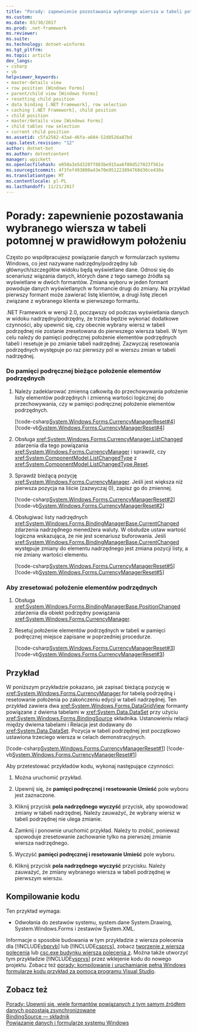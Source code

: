 ```yaml
---
title: "Porady: zapewnienie pozostawania wybranego wiersza w tabeli potomnej w prawidłowym położeniu"
ms.custom: 
ms.date: 03/30/2017
ms.prod: .net-framework
ms.reviewer: 
ms.suite: 
ms.technology: dotnet-winforms
ms.tgt_pltfrm: 
ms.topic: article
dev_langs:
- csharp
- vb
helpviewer_keywords:
- master-details view
- row position [Windows Forms]
- parent/child view [Windows Forms]
- resetting child position
- data binding [.NET Framework], row selection
- caching [.NET Framework], child position
- child position
- master/details view [Windows Forms]
- child tables row selection
- current child position
ms.assetid: c5fa2562-43a4-46fa-a604-52d8526a87bd
caps.latest.revision: "12"
author: dotnet-bot
ms.author: dotnetcontent
manager: wpickett
ms.openlocfilehash: e050a3e5d3207f883be915aa6f00d527023f561e
ms.sourcegitcommit: 4f3fef493080a43e70e951223894768d36ce430a
ms.translationtype: MT
ms.contentlocale: pl-PL
ms.lasthandoff: 11/21/2017
---
```

# <a name="how-to-ensure-the-selected-row-in-a-child-table-remains-at-the-correct-position"></a>Porady: zapewnienie pozostawania wybranego wiersza w tabeli potomnej w prawidłowym położeniu
Często po współpracujesz powiązanie danych w formularzach systemu Windows, co jest nazywane nadrzędny/podrzędny lub głównych/szczegółów widoku będą wyświetlane dane. Odnosi się do scenariusz wiązania danych, których dane z tego samego źródła są wyświetlane w dwóch formantów. Zmiana wyboru w jeden formant powoduje danych wyświetlanych w formancie drugi do zmiany. Na przykład pierwszy formant może zawierać listę klientów, a drugi listę zleceń związane z wybranego klienta w pierwszego formantu.  
  
 .NET Framework w wersji 2.0, począwszy od podczas wyświetlania danych w widoku nadrzędny/podrzędny, że trzeba będzie wykonać dodatkowe czynności, aby upewnić się, czy obecnie wybrany wiersz w tabeli podrzędnej nie zostanie zresetowana do pierwszego wiersza tabeli. W tym celu należy do pamięci podręcznej położenie elementów podrzędnych tabeli i resetuje je po zmianie tabeli nadrzędnej. Zazwyczaj resetowania podrzędnych występuje po raz pierwszy pól w wierszu zmian w tabeli nadrzędnej.  
  
### <a name="to-cache-the-current-child-position"></a>Do pamięci podręcznej bieżące położenie elementów podrzędnych  
  
1.  Należy zadeklarować zmienną całkowitą do przechowywania położenie listy elementów podrzędnych i zmienną wartości logicznej do przechowywania, czy w pamięci podręcznej położenie elementów podrzędnych.  
  
     [!code-csharp[System.Windows.Forms.CurrencyManagerReset#4](../../../samples/snippets/csharp/VS_Snippets_Winforms/System.Windows.Forms.CurrencyManagerReset/CS/Form1.cs#4)]
     [!code-vb[System.Windows.Forms.CurrencyManagerReset#4](../../../samples/snippets/visualbasic/VS_Snippets_Winforms/System.Windows.Forms.CurrencyManagerReset/VB/Form1.vb#4)]  
  
2.  Obsługa <xref:System.Windows.Forms.CurrencyManager.ListChanged> zdarzenia dla tego powiązania <xref:System.Windows.Forms.CurrencyManager> i sprawdź, czy <xref:System.ComponentModel.ListChangedType> z <xref:System.ComponentModel.ListChangedType.Reset>.  
  
3.  Sprawdź bieżącą pozycję <xref:System.Windows.Forms.CurrencyManager>. Jeśli jest większa niż pierwsza pozycja na liście (zazwyczaj 0), zapisz go do zmiennej.  
  
     [!code-csharp[System.Windows.Forms.CurrencyManagerReset#2](../../../samples/snippets/csharp/VS_Snippets_Winforms/System.Windows.Forms.CurrencyManagerReset/CS/Form1.cs#2)]
     [!code-vb[System.Windows.Forms.CurrencyManagerReset#2](../../../samples/snippets/visualbasic/VS_Snippets_Winforms/System.Windows.Forms.CurrencyManagerReset/VB/Form1.vb#2)]  
  
4.  Obsługiwać listy nadrzędnych <xref:System.Windows.Forms.BindingManagerBase.CurrentChanged> zdarzenia nadrzędnego menedżera waluty. W obsłudze ustaw wartość logiczna wskazująca, że nie jest scenariusz buforowania. Jeśli <xref:System.Windows.Forms.BindingManagerBase.CurrentChanged> występuje zmiany do elementu nadrzędnego jest zmiana pozycji listy, a nie zmiany wartości elementu.  
  
     [!code-csharp[System.Windows.Forms.CurrencyManagerReset#5](../../../samples/snippets/csharp/VS_Snippets_Winforms/System.Windows.Forms.CurrencyManagerReset/CS/Form1.cs#5)]
     [!code-vb[System.Windows.Forms.CurrencyManagerReset#5](../../../samples/snippets/visualbasic/VS_Snippets_Winforms/System.Windows.Forms.CurrencyManagerReset/VB/Form1.vb#5)]  
  
### <a name="to-reset-the-child-position"></a>Aby zresetować położenie elementów podrzędnych  
  
1.  Obsługa <xref:System.Windows.Forms.BindingManagerBase.PositionChanged> zdarzenia dla obiekt podrzędny powiązania <xref:System.Windows.Forms.CurrencyManager>.  
  
2.  Resetuj położenie elementów podrzędnych w tabeli w pamięci podręcznej miejsce zapisane w poprzedniej procedurze.  
  
     [!code-csharp[System.Windows.Forms.CurrencyManagerReset#3](../../../samples/snippets/csharp/VS_Snippets_Winforms/System.Windows.Forms.CurrencyManagerReset/CS/Form1.cs#3)]
     [!code-vb[System.Windows.Forms.CurrencyManagerReset#3](../../../samples/snippets/visualbasic/VS_Snippets_Winforms/System.Windows.Forms.CurrencyManagerReset/VB/Form1.vb#3)]  
  
## <a name="example"></a>Przykład  
 W poniższym przykładzie pokazano, jak zapisać bieżącą pozycję w <xref:System.Windows.Forms.CurrencyManager>.for tabelą podrzędną i resetowanie położenia po zakończeniu edycji w tabeli nadrzędnej. Ten przykład zawiera dwa <xref:System.Windows.Forms.DataGridView> formanty powiązane z dwiema tabelami w <xref:System.Data.DataSet> przy użyciu <xref:System.Windows.Forms.BindingSource> składnika. Ustanowieniu relacji między dwiema tabelami i Relacja jest dodawany do <xref:System.Data.DataSet>. Pozycja w tabeli podrzędnej jest początkowo ustawiona trzeciego wiersza w celach demonstracyjnych.  
  
 [!code-csharp[System.Windows.Forms.CurrencyManagerReset#1](../../../samples/snippets/csharp/VS_Snippets_Winforms/System.Windows.Forms.CurrencyManagerReset/CS/Form1.cs#1)]
 [!code-vb[System.Windows.Forms.CurrencyManagerReset#1](../../../samples/snippets/visualbasic/VS_Snippets_Winforms/System.Windows.Forms.CurrencyManagerReset/VB/Form1.vb#1)]  
  
 Aby przetestować przykładów kodu, wykonaj następujące czynności:  
  
1.  Można uruchomić przykład.  
  
2.  Upewnij się, że **pamięci podręcznej i resetowanie Umieść** pole wyboru jest zaznaczone.  
  
3.  Kliknij przycisk **pola nadrzędnego wyczyść** przycisk, aby spowodować zmiany w tabeli nadrzędnej. Należy zauważyć, że wybrany wiersz w tabeli podrzędnej nie ulega zmianie.  
  
4.  Zamknij i ponownie uruchomić przykład. Należy to zrobić, ponieważ spowoduje zresetowanie zachowanie tylko na pierwszej zmianie wiersza nadrzędnego.  
  
5.  Wyczyść **pamięci podręcznej i resetowanie Umieść** pole wyboru.  
  
6.  Kliknij przycisk **pola nadrzędnego wyczyść** przycisku. Należy zauważyć, że zmiany wybranego wiersza w tabeli podrzędnej w pierwszym wierszu.  
  
## <a name="compiling-the-code"></a>Kompilowanie kodu  
 Ten przykład wymaga:  
  
-   Odwołania do zestawów systemu, system.dane System.Drawing, System.Windows.Forms i zestawów System.XML.  
  
 Informacje o sposobie budowania w tym przykładzie z wiersza polecenia dla [!INCLUDE[vbprvb](../../../includes/vbprvb-md.md)] lub [!INCLUDE[csprcs](../../../includes/csprcs-md.md)], zobacz [tworzenie z wiersza polecenia](~/docs/visual-basic/reference/command-line-compiler/building-from-the-command-line.md) lub [csc.exe budynku wiersza polecenia z](~/docs/csharp/language-reference/compiler-options/command-line-building-with-csc-exe.md). Można także utworzyć tym przykładzie [!INCLUDE[vsprvs](../../../includes/vsprvs-md.md)] przez wklejenie kodu do nowego projektu.  Zobacz też [porady: kompilowanie i uruchamianie pełną Windows formularze kodu przykład za pomocą programu Visual Studio](http://msdn.microsoft.com/library/Bb129228\(v=vs.110\)).  
  
## <a name="see-also"></a>Zobacz też  
 [Porady: Upewnij się, wiele formantów powiązanych z tym samym źródłem danych pozostają zsynchronizowane](../../../docs/framework/winforms/multiple-controls-bound-to-data-source-synchronized.md)  
 [BindingSource — składnik](../../../docs/framework/winforms/controls/bindingsource-component.md)  
 [Powiązanie danych i formularze systemu Windows](../../../docs/framework/winforms/data-binding-and-windows-forms.md)
